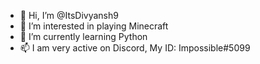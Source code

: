 - 👋 Hi, I’m @ItsDivyansh9
- 👀 I’m interested in playing Minecraft
- 🌱 I’m currently learning Python
- 📫 I am very active on Discord, My ID: Impossible#5099

<!---
ItsDivyansh9/ItsDivyansh9 is a ✨ special ✨ repository because its `README.md` (this file) appears on your GitHub profile.
You can click the Preview link to take a look at your changes.
--->

